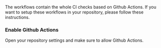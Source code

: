 The workflows contain the whole CI checks based on Github Actions. 
If you want to setup these workflows in your repository, please follow these instructions.

### Enable Github Actions

Open your repository settings and make sure to allow Github Actions.


